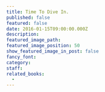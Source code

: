 ```yaml
---
title: Time To Dive In.
published: false
featured: false
date: 2016-01-15T09:00:00.000Z
description:
featured_image_path:
featured_image_position: 50
show_featured_image_in_post: false
fancy_font:
category:
staff:
related_books:
  -
---
```

